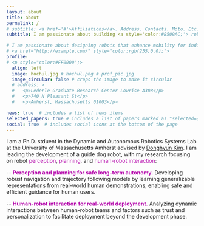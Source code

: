 ```yaml
---
layout: about
title: about
permalink: /
# subtitle: <a href='#'>Affiliations</a>. Address. Contacts. Moto. Etc.
subtitle: I am passionate about building <a style='color:#B509AC;'> robots </a> that enhance <a style='color:#B509AC;'>mobility</a> for people. Please refer to my <a href="/assets/pdf/resume-hochul.pdf" target="_blank">CV</a> for details.

# I am passionate about designing robots that enhance mobility for individuals. Please refer to my CV for more information.
# <a href="http://example.com/" style="color:rgb(255,0,0);">
profile:
# <p style="color:#FF0000";>
  align: left
  image: hochul.jpg # hochul.png # prof_pic.jpg
  image_circular: false # crops the image to make it circular
  # address: >
  #   <p>Lederle Graduate Research Center Lowrise A308</p>
  #   <p>740 N Pleasant St</p>
  #   <p>Amherst, Massachusetts 01003</p>

news: true  # includes a list of news items
selected_papers: true # includes a list of papers marked as "selected={true}"
social: true  # includes social icons at the bottom of the page
---
```


I am a Ph.D. stduent in the Dynamic and Autonomous Robotics Systems Lab at the University of Massachusetts Amherst advised by [Donghyun Kim](https://www.cics.umass.edu/people/kim-donghyun). I am leading the development of a guide dog robot, with my research focusing on robot <a style='color:#B509AC;'>perception</a>, <a style='color:#B509AC;'>planning</a>, and <a style='color:#B509AC;'>human-robot interaction</a>:
    
  -- <a style='color:#B509AC;'><b>Perception and planning for safe long-term autonomy.</b></a> Developing robust navigation and trajectory following models by learning generalizable representations from real-world human demonstrations, enabling safe and efficient guidance for human users.

  -- <a style='color:#B509AC;'><b>Human-robot interaction for real-world deployment.</b></a> Analyzing dynamic interactions between human-robot teams and factors such as trust and personalization to facilitate deployment beyond the development phase.


<!-- I received my B.S. in Robotics Engineering from Hanyang University ERICA, Republic of Korea, in 2019.  -->

<!-- I am teaching and guiding robots to <a style='color:#B509AC;'> perceive</a> accurately and <a style='color:#B509AC;'> locomote</a> roboustly to safely and efficiently support people in the real-world. I am also interested in analyzing the interaction between human and robots. -->
